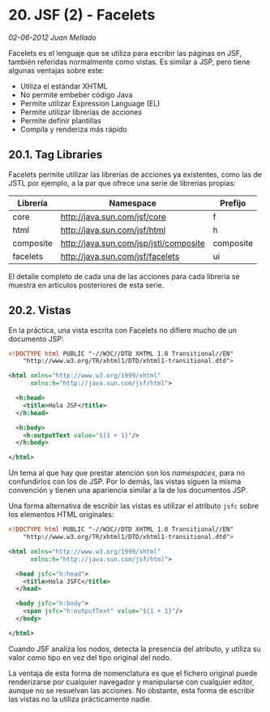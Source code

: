 # 20. JSF (2) - Facelets

_02-06-2012_ _Juan Mellado_

Facelets es el lenguaje que se utiliza para escribir las páginas en JSF, también referidas normalmente como vistas. Es similar a JSP, pero tiene algunas ventajas sobre este:

- Utiliza el estándar XHTML
- No permite embeber código Java
- Permite utilizar Expression Language (EL)
- Permite utilizar librerías de acciones
- Permite definir plantillas
- Compila y renderiza más rápido

## 20.1. Tag Libraries

Facelets permite utilizar las librerías de acciones ya existentes, como las de JSTL por ejemplo, a la par que ofrece una serie de librerías propias:

Librería|Namespace|Prefijo
--------|---------|-------
core | <http://java.sun.com/jsf/core> | f
html | <http://java.sun.com/jsf/html> | h
composite | <http://java.sun.com/jsp/jstl/composite> | composite
facelets | <http://java.sun.com/jsf/facelets> | ui

El detalle completo de cada una de las acciones para cada librería se muestra en artículos posteriores de esta serie.

## 20.2. Vistas

En la práctica, una vista escrita con Facelets no difiere mucho de un documento JSP:

```xml
<!DOCTYPE html PUBLIC "-//W3C//DTD XHTML 1.0 Transitional//EN"
    "http://www.w3.org/TR/xhtml1/DTD/xhtml1-transitional.dtd">

<html xmlns="http://www.w3.org/1999/xhtml"
      xmlns:h="http://java.sun.com/jsf/html">

  <h:head>
    <title>Hola JSF</title>
  </h:head>

  <h:body>
    <h:outputText value="${1 + 1}"/>
  </h:body>

</html>
```

Un tema al que hay que prestar atención son los _namespaces_, para no confundirlos con los de JSP. Por lo demás, las vistas siguen la misma convención y tienen una apariencia similar a la de los documentos JSP.

Una forma alternativa de escribir las vistas es utilizar el atributo ```jsfc``` sobre los elementos HTML originales:

```xml
<!DOCTYPE html PUBLIC "-//W3C//DTD XHTML 1.0 Transitional//EN"
    "http://www.w3.org/TR/xhtml1/DTD/xhtml1-transitional.dtd">

<html xmlns="http://www.w3.org/1999/xhtml"
      xmlns:h="http://java.sun.com/jsf/html">

  <head jsfc="h:head">
    <title>Hola JSFC</title>
  </head>

  <body jsfc="h:body">
    <span jsfc="h:outputText" value="${1 + 1}"/>
  </body>

</html>
```

Cuando JSF analiza los nodos, detecta la presencia del atributo, y utiliza su valor como tipo en vez del tipo original del nodo.

La ventaja de esta forma de nomenclatura es que el fichero original puede renderizarse por cualquier navegador y manipularse con cualquier editor, aunque no se resuelvan las acciones. No obstante, esta forma de escribir las vistas no la utiliza prácticamente nadie.
